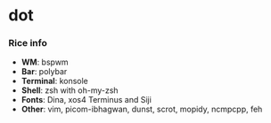 # dot

### Rice info

+ **WM**: bspwm
+ **Bar**: polybar
+ **Terminal**: konsole
+ **Shell**: zsh with oh-my-zsh
+ **Fonts**: Dina, xos4 Terminus and Siji
+ **Other**: vim, picom-ibhagwan, dunst, scrot, mopidy, ncmpcpp, feh

